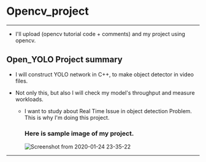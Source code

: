 # Opencv_project
---
* I'll upload (opencv tutorial code + comments) and my project using opencv.


## Open_YOLO Project summary
* I will construct YOLO network in C++, to make object detector in video files.

* Not only this, but also I will check my model's throughput and measure workloads.
  * I want to study about Real Time Issue in object detection Problem. This is why I'm doing this project.

    ### Here is sample image of my project.
    ![Screenshot from 2020-01-24 23-35-22](https://user-images.githubusercontent.com/42925197/73077399-70508b80-3f03-11ea-85fa-f2a6351760d5.png)

---



